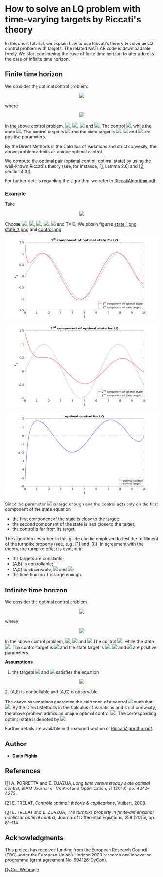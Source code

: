 # How to solve an LQ problem with time-varying targets by Riccati's theory

In this short tutorial, we explain how to use Riccati's theory to solve an LQ control problem with targets. The related MATLAB code is downloadable freely. We start considering the case of finite time horizon to later address the case of infinite time horizon.

## Finite time horizon

We consider the optimal control problem:

<p align="center"><img src="https://latex.codecogs.com/gif.latex?%5Cmin_%7Bu%5Cin%20L%5E2%280%2CT%29%7DJ%28u%29%3D%5Cfrac12%20%5Cleft%5B%20%5Cint_0%5ET%20%5C%7Cu%28t%29-q%28t%29%5C%7C%5E2%20dt&plus;%5Cbeta%5Cint_0%5ET%20%5C%7CC%28x%28t%29-z%28t%29%29%5C%7C%5E2%20dt&plus;%5Cgamma%20%5C%7CD%28x%28T%29-z%28T%29%29%5C%7C%5E2%5Cright%5D%2C"></p>

where

<p align="center"><img src="https://latex.codecogs.com/gif.latex?%5Cbegin%7Bcases%7D%20%5Cfrac%7Bd%7D%7Bdt%7Dx%28t%29&plus;Ax%28t%29%3DBu%28t%29%5Chspace%7B0.6%20cm%7D%20%26%20t%5Cin%20%280%2CT%29%5C%5C%20x%280%29%3Dx_0.%20%5Cend%7Bcases%7D"></p>

In the above control problem, <img src="https://latex.codecogs.com/gif.latex?A%5Cin%5Cmathcal%7BM%7D_%7Bn%5Ctimes%20n%7D">, <img src="https://latex.codecogs.com/gif.latex?B%5Cin%20%5Cmathcal%7BM%7D_%7Bn%5Ctimes%20m%7D">, <img src="https://latex.codecogs.com/gif.latex?C%5Cin%20%5Cmathcal%7BM%7D_%7Br%5Ctimes%20n%7D"> and <img src="https://latex.codecogs.com/gif.latex?D%5Cin%5Cmathcal%7BM%7D_%7Br%5Ctimes%20n%7D">. The control <img src="https://latex.codecogs.com/gif.latex?u%3A%5B0%2CT%5D%5Clongrightarrow%20%5Cmathbb%7BR%7D%5Em">, while the state <img src="https://latex.codecogs.com/gif.latex?x%3A%5B0%2CT%5D%5Clongrightarrow%20%5Cmathbb%7BR%7D%5En">. The control target is <img src="https://latex.codecogs.com/gif.latex?q%5Cin%20C%5E1%28%5B0%2CT%5D%3B%5Cmathbb%7BR%7D%5Em%29"> and the state target is <img src="https://latex.codecogs.com/gif.latex?z%5Cin%20C%5E1%28%5B0%2CT%5D%3B%5Cmathbb%7BR%7D%5En%29">. <img src="https://latex.codecogs.com/gif.latex?%5Cbeta%5Cgeq%200"> and <img src="https://latex.codecogs.com/gif.latex?%5Cgamma%5Cgeq%200"> are positive parameters.

By the Direct Methods in the Calculus of Variations and strict convexity, the above problem admits an unique optimal control.

We compute the optimal pair (optimal control, optimal state) by using the well-known Riccati's theory (see, for instance, [[1](https://epubs.siam.org/doi/pdf/10.1137/130907239), Lemma 2.6] and [[2](https://www.ljll.math.upmc.fr/trelat/fichiers/livreopt2.pdf), section 4.3]).

For further details regarding the algorithm, we refer to [RiccatiAlgorithm.pdf](https://github.com/ChairOfComputationalMathematics/RiccatiLQ/blob/master/RiccatiAlgorithm.pdf).

### Example

Take
<p align="center"><img src="https://latex.codecogs.com/gif.latex?A%3D%20%5Cbegin%7Bpmatrix%7D%202%26-1%5C%5C%20-1%262%20%5Cend%7Bpmatrix%7D%2C%5Chspace%7B0.2%20cm%7DB%3D%20%5Cbegin%7Bpmatrix%7D%201%5C%5C%200%20%5Cend%7Bpmatrix%7D%2C%5Chspace%7B0.2%20cm%7DC%3D%20%5Cbegin%7Bpmatrix%7D%201%260%5C%5C%200%261%20%5Cend%7Bpmatrix%7D%2C%5Chspace%7B0.2%20cm%7D%5Cmbox%7Band%7D%5Chspace%7B0.2%20cm%7DD%3D%20%5Cbegin%7Bpmatrix%7D%200%260%5C%5C%200%260%20%5Cend%7Bpmatrix%7D."></p>

Choose <img src="https://latex.codecogs.com/gif.latex?%5Cbeta%3D26">, <img src="https://latex.codecogs.com/gif.latex?%5Cgamma%3D0">, <img src="https://latex.codecogs.com/gif.latex?x_0%3D%5B1.4%3B1.4%5D">, <img src="https://latex.codecogs.com/gif.latex?q%5Cequiv%200">, <img src="https://latex.codecogs.com/gif.latex?z%28t%29%3D%5B%5Csin%28t%29%3B%5Csin%28t%29%5D"> and T=10. We obtain figures
<a href="https://github.com/ChairOfComputationalMathematics/RiccatiLQ/blob/master/state_1.png" target="_blank">state_1.png</a>,
<a href="https://github.com/ChairOfComputationalMathematics/RiccatiLQ/blob/master/state_2.png" target="_blank">state_2.png</a> and
<a href="https://github.com/ChairOfComputationalMathematics/RiccatiLQ/blob/master/control.png" target="_blank">control.png</a>.

<p align="center">
  <img src="state_1.png">
</p>

<p align="center">
  <img src="state_2.png">
</p>

<p align="center">
  <img src="control.png">
</p>



Since the parameter <img src="https://latex.codecogs.com/gif.latex?%5Cbeta"> is large enough and the control acts only on the first component of the state equation
* the first component of the state is close to the target;
* the second component of the state is less close to the target;
* the control is far from its target.

The algorithm described in this guide can be employed to test the fulfillment of the turnpike property (see, e.g., [[1](https://epubs.siam.org/doi/pdf/10.1137/130907239)] and [[3](https://arxiv.org/abs/1402.3263)]). In agreement with the theory, the turnpike effect is evident if:
* the targets are constants;
* (A,B) is controllable;
* (A,C) is observable, <img src="https://latex.codecogs.com/gif.latex?%5Cbeta%3E0"> and <img src="https://latex.codecogs.com/gif.latex?%5Cgamma%3D0">;
* the time horizon T is large enough.

## Infinite time horizon

We consider the optimal control problem

<p align="center"><img src="https://latex.codecogs.com/gif.latex?\min_{u\in&space;L^2_{loc}(0,\infty)}J^{\infty}(u)=\frac12&space;\left[&space;\int_0^{\infty}&space;\|u(t)-q(t)\|^2&space;dt&plus;\beta\int_0^{\infty}&space;\|C(x(t)-z(t))\|^2&space;dt\right],"></p>
where:
<p align="center"><img src="https://latex.codecogs.com/gif.latex?\begin{cases}&space;\frac{d}{dt}x(t)&plus;Ax(t)=Bu(t)\hspace{0.6&space;cm}&space;&&space;t\in&space;(0,&plus;\infty)\\&space;x(0)=x_0.&space;\end{cases}"></p>

In the above control problem, <img src="https://latex.codecogs.com/gif.latex?A%5Cin%5Cmathcal%7BM%7D_%7Bn%5Ctimes%20n%7D">, <img src="https://latex.codecogs.com/gif.latex?B%5Cin%20%5Cmathcal%7BM%7D_%7Bn%5Ctimes%20m%7D"> and <img src="https://latex.codecogs.com/gif.latex?C%5Cin%20%5Cmathcal%7BM%7D_%7Br%5Ctimes%20n%7D"> The control <img src="https://latex.codecogs.com/gif.latex?u:(0,&plus;\infty)\longrightarrow&space;\mathbb{R}^m">, while the state <img src="https://latex.codecogs.com/gif.latex?x:[0,&plus;\infty)\longrightarrow&space;\mathbb{R}^n">. The control target is <img src="https://latex.codecogs.com/gif.latex?q\in&space;L^2((0,T);\mathbb{R}^m)"> and the state target is <img src="https://latex.codecogs.com/gif.latex?z\in&space;W^{1,2}((0,T);\mathbb{R}^n)">.
<img src="https://latex.codecogs.com/gif.latex?%5Cbeta%5Cgeq%200"> and <img src="https://latex.codecogs.com/gif.latex?%5Cgamma%5Cgeq%200"> are positive parameters.

**Assumptions**
1. the targets <img src="https://latex.codecogs.com/gif.latex?q"> and <img src="https://latex.codecogs.com/gif.latex?z"> satisfies the equation
<p align="center"><img src="https://latex.codecogs.com/gif.latex?\frac{d}{dt}z(t)&plus;Az(t)=Bq(t)\hspace{0.6&space;cm}&space;t\in&space;(0,&plus;\infty);"></p>
2. (A,B) is controllable and (A,C) is observable.

The above assumptions guarantee the existence of a control <img src="https://latex.codecogs.com/gif.latex?u\in&space;L^2_{loc}((0,&plus;\infty);\mathbb{R}^m)"> such that <img src="https://latex.codecogs.com/gif.latex?J^{\infty}(u)<&plus;\infty">. By the Direct Methods in the Calculus of Variations and strict convexity, the above problem admits an unique optimal control <img src="https://latex.codecogs.com/gif.latex?u^{\infty}">. The corresponding optimal state is denoted by <img src="https://latex.codecogs.com/gif.latex?x^{\infty}">.

Further details are available in the second section of [RiccatiAlgorithm.pdf](https://github.com/ChairOfComputationalMathematics/RiccatiLQ/blob/master/RiccatiAlgorithm.pdf).





## Author

* **Dario Pighin**

## References

[[1](https://epubs.siam.org/doi/pdf/10.1137/130907239)] A. PORRETTA and E. ZUAZUA, _Long time versus steady state optimal control_, SIAM Journal
on Control and Optimization, 51 (2013), pp. 4242–4273.

[[2](https://www.ljll.math.upmc.fr/trelat/fichiers/livreopt2.pdf)] E. TRÉLAT, _Contrôle optimal: théorie & applications_, Vuibert, 2008.

[[3](https://arxiv.org/abs/1402.3263)] E. TRÉLAT and E. ZUAZUA, _The turnpike property in finite-dimensional nonlinear optimal control_, Journal of Differential Equations, 258 (2015), pp. 81–114.

## Acknowledgments

This project has received funding from the European Research Council (ERC) under the European  Union’s Horizon 2020 research and innovation programme (grant agreement No. 694126-DyCon).
 
[DyCon Webpage](http://cmc.deusto.eus/dycon/)

